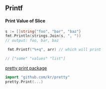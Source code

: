 ## Printf

#### Print Value of Slice
```go
s := []string{"foo", "bar", "baz"}
fmt.Println(strings.Join(s, ", "))
// output: foo, bar, baz
```

```go
 fmt.Printf("%+q", arr) // which will print

// ["some" "values" "list"]
```

[pretty print package](https://pkg.go.dev/github.com/kr/pretty)
```go
import "github.com/kr/pretty"
pretty.Print(...)
